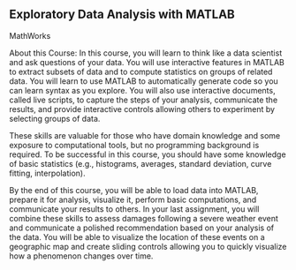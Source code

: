 ## Exploratory Data Analysis with MATLAB
MathWorks

About this Course:
In this course, you will learn to think like a data scientist and ask questions of your data.  You will use interactive features in MATLAB to extract subsets of data and to compute statistics on groups of related data. You will learn to use  MATLAB to automatically generate code so you can learn syntax as you explore.  You will also use interactive documents, called live scripts,  to capture the steps of your analysis, communicate the results, and provide interactive controls allowing others to experiment by selecting groups of data.

These skills are valuable for those who have domain knowledge and some exposure to computational tools, but no programming background is required. To be successful in this course, you should have some knowledge of basic statistics (e.g., histograms, averages, standard deviation, curve fitting, interpolation). 

By the end of this course, you will be able to load data into MATLAB, prepare it for analysis, visualize it, perform basic computations, and communicate your results to others. In your last assignment, you will combine these skills to assess damages following a severe weather event and communicate a polished recommendation based on your analysis of the data.  You will be able to visualize the location of these events on a geographic map and create sliding controls allowing you to quickly visualize how a phenomenon changes over time.
